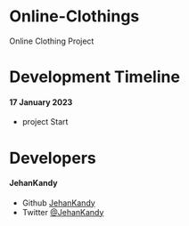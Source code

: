 # Online-Clothings
Online Clothing Project

# Development Timeline

  <h4> 17 January 2023</h4>
  
  - project Start



<h1>Developers</h1>
  <h4>JehanKandy</h4>

  - Github [JehanKandy](https://github.com/JehanKandy)
  - Twitter [@JehanKandy](https://twitter.com/jehankandy)

